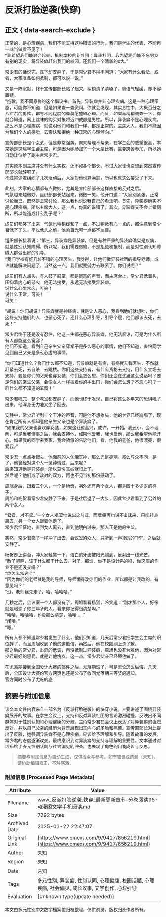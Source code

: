 # 反派打脸逆袭(快穿)

## 正文 { data-search-exclude }


正常的，是心理疾病，我们不能支持这种错误的行为，我们是学生的代表，不能再一味当做看不见了！    
“我希望我们能联合起来，抵制学校的新社团：异装社团，我希望我们能不忘男女有别的现实，将异装癖赶出我们的校园，还我们一个清新的x大。”    

常少君的话说完，底下却安静了，于是常少君不得不问道：“大家有什么看法，或者，大家准备如何抵制，都可以说一说。”    

又是一阵沉默，终于宣传部部长站了起来，稍稍清了清嗓子，她语气轻缓，却不容置疑。    
“抱歉，我不同意你的这个倡议书。首先，异装癖并非心理疾病，这是一种心理常态，可能你不知道，但是如果查一查资料，你就会发现，其实男性中，大概百分之八左右的男性，都有不同程度的异装愿望和心理。而且，如果再稍稍调查一下，你就会知道，网上丝袜的购买对象将近四成都是男性。所以，异装癖不是心理疾病，那么不是心理疾病，就说明他们和我们一样，都是正常的。主席大人，我们不能因为我们个人的感觉，去否认和拒绝一种正常的心理倾向。”    

宣传部部长是个女孩，但是非常强势，向来帮理不帮亲，在学生会的威望很高，本来她是这届学生会主席，可是因为她参加了一个大型比赛，需要跨省参加，所以她自动让位给了副主席常少君。    

其实原本副主席并没有什么实权，还不如各个部长，不过大家谁也没想到突然宣传部部长就辞职了。    
不过常少君组织了几次活动后，大家对他也算满意，所以也就这么接受了下来。    

此刻，大家的心情都有点微妙，尤其是宣传部部长这样直接的反对之后。    
气氛越来越微妙，组织部部长站起来，微微一笑，他开口道：“大家别紧张，正常讨论而已。既然是正常讨论，那么我也说说我自己的看法吧。首先，异装癖确实不是心理疾病，所以主席大人，这一点，你真的说错了。其次，异装癖又不会上错厕所，所以能造成什么乱子呢？”    

成员们都笑了出来，气氛也稍稍缓和了一点，不过稍微有心一点的，都注意到常少君低下了头，不过低头之前，他的目光可一点都不友善。    

组织部长接着说：“第三，异装癖是异装癖，但是有种严重的异装癖确实是疾病，就是性别认知障碍。所以呢，我们需要做的，不是拒绝和抵制，而是对性别认知障碍人群做出好的引导。    
“我们学校有好几位不错的心理医生，我觉得，让他们做异装社团的指导老师，或许就能解决问题了。当然这一点，我们就要努力去联系了。你们说呢？”    

成员们有人点头，有人鼓了鼓掌，都是同意的声音，而主席台上，常少君低着头，压抑着内心的怒火，他无法接受，永远无法接受异装癖。    
说什么心里常态，可笑！    
说什么正常，可笑！    
可笑！    

“胡说！你们胡说！异装癖就是神经病，就是让人恶心，我看到他们就想吐，你们这些支持他们的人，也恶心死了。还什么心理引导，引导个屁，他们都该去死，去死！”    

常少君终于还是没有忍住，他这一生都在恶心异装癖，他无法原谅，可是为什么所有人都能这么宽容？    
他们不知道，看到自己亲生父亲穿裙子是多么恶心的事情，他们不知道，害怕同学见到自己父亲是多么心虚的事情。    

“你们知道什么？你们什么都不知道，异装癖就是有病，有病就去看医生，不然就赶紧去死，去自杀，去跳楼。你们这些支持者，有什么资格去支持，用什么立场去支持，要是你们的父亲也穿女装，你们会怎么想，你们还会在这里这么说话吗？要是你们的亲生父亲，会像女人一样拉着你的手出门，你们会怎么想？不恶心吗？一群什么都不知道的笨蛋！”    

常少君吼完，整个教室都安静了，而他也终于发现，自己将这么多年来的恐惧吼了出来，他浑身无力地又坐了回去。    

安静中，常少君听到一个干净的声音，可是他不想抬头，他的世界已经崩塌了，现在肯定所有人都知道他亲生父亲也是个异装癖了。    
“如果我的父亲也喜欢穿女装，如果这让他高兴，或许，一开始，我还小，会不理解，可是当我懂事之后，我会支持他，如果他爱我，我也爱他，那么我希望他能开心。如果我的同学来我家，我会骄傲的告诉他们，看，他我的爸爸，他很漂亮，很爱我。”    

常少君一点点抬起头，他面前的人仿佛天神，那么光鲜亮丽，那么与众不同，是了，他曾经对这个人一见钟情过，后来呢？    
后来知道他是异装癖，所以莫名其妙就恨上了。    
然后呢？他们成了敌对的双方，再也不见当初那份感动了。    

周旭身后，跟着三个人，一个是杨贺，另外还有两个女人，都是四十多少岁的样子。    
周旭和杨贺看常少君安静了下来，于是往后退了一大步，因此常少君看到了另外的两个女人。    

“君君，对不起。”一个女人艰涩地说出这句话，而后便再也说不出话来，只能转身离去，另一个女人跟着他走了。    
常少君怔怔地，直到女人离去，直到他明白过来，那人正是他的生父。    

突然，常少君疯了一样冲了出去，会议室的众人，只听到一声凄厉的“爸”，之后就安静了。    

杨贺走上讲台，冲大家轻笑一下，洁白的牙齿被阳光照到，反射出一线光芒。    
“散了吧啊，该干什么都干什么去。对了，那谁，你不是设计系的吗，你这周的作业不是还没交吗？”    
“你怎么知道？”    
“因为你们的老师就是我的导师，导师懒得改你们的作业，所以都是让我改的，有意见吗？”    
“没，老师我先走了，哈，哈哈哈。”    

几秒之后，会议室一个人都没有了，周旭看看杨贺，冷笑道：“刚才那个人，好像就是暗恋了你三年多的人，看来你记得很清楚啊。”    
“哈哈，哈哈哈，也没那么清楚，哈哈……”    
“闭嘴。”    
“嗯。”    

所有人都不知道常少君发生了什么，他们只知道，几天后常少君把学生会主席的职位辞了，而且周旭收到了他的道歉信，再然后，他在校园网上道了歉。    
那之后的常少君，出奇的低调，再没抵制过异装癖，周旭也没有为难他，因为对常少君最好的惩罚，就是让他愧疚，这一点，常少君父亲已经替他做了。    

在尤落期接到全国设计大赛的邮件之后，尤落期慌了，可是无论怎么后悔，几天后，全国设计大赛的官方网页也还是公布了收回尤落期三等奖的通知。    
官方同时公布了尤乾的底
<!-- tcd_original_link https://www.omexs.com/9/9417/856219.html -->


## 摘要与附加信息

<!-- tcd_abstract -->
该文本文件内容来自一部名为《反派打脸逆袭》的快穿小说，主要讲述了围绕异装癖展开的故事。在学生会议上，支持和反对异装社团的言论激烈碰撞，反映出不同群体对于性别认知和心理健康的分歧。主角常少君在会议上表达了对异装癖的强烈反对，并以自己父亲的经历为背景展现出其内心的矛盾和痛苦。宣传部部长对此提出了反驳，她强调异装癖不是心理疾病，应该给予理解和引导。随着故事的发展，常少君的态度逐渐改变，最终意识到对异装癖的支持与理解的重要性。文本通过对话描绘了多元性别认同与社会偏见的冲突，也展现了角色的自我成长与反思。
<!-- tcd_abstract_end -->

> 摘要与附加信息为自动生成，仅供检索与参考。如有错误或遗漏（未知），请协助编辑指正，不胜感激。

### 附加信息 [Processed Page Metadata]

| Attribute       | Value                                  |
|-----------------|----------------------------------------|
| Filename        | www_反派打脸逆袭_快穿_最新更新章节-分卷阅读95-动漫阁文学手机阅读.md                             |
| Size            | 7292 bytes                           |
| Archived Date   | 2025-01-22 22:47:07                             |
| Original Link   | [https://www.omexs.com/9/9417/856219.html](https://www.omexs.com/9/9417/856219.html)                       |
| Author          | 未知                               |
| Region          | 未知                               |
| Date            | 未知                                 |
| Tags            | 多元性别, 异装癖, 性别认同, 心理健康, 校园话题, 心理疾病, 社会偏见, 成长故事, 文学创作, 心理引导                                 |
| Evaluation            | [Unknown type(update needed)]                                 |
<!-- tcd_table_end -->

本文由多元性别中文数字档案馆归档整理，仅供浏览。版权归原作者所有。
